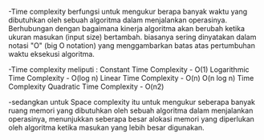 -Time complexity  berfungsi untuk mengukur berapa banyak waktu yang dibutuhkan oleh sebuah algoritma dalam menjalankan operasinya. Berhubungan dengan bagaimana kinerja algoritma akan berubah ketika ukuran masukan (input size) bertambah. biasanya sering dinyatakan dalam notasi "O" (big O notation) yang menggambarkan batas atas pertumbuhan waktu eksekusi algoritma.

-Time complexity meliputi : 
Constant Time Complexity - O(1)
Logarithmic Time Complexity - O(log n)
Linear Time Complexity - O(n)
O(n log n) Time Complexity
Quadratic Time Complexity - O(n2)

-sedangkan untuk Space complexity itu untuk mengukur seberapa banyak ruang memori yang dibutuhkan oleh sebuah algoritma dalam menjalankan operasinya, menunjukkan seberapa besar alokasi memori yang diperlukan oleh algoritma ketika masukan yang lebih besar digunakan.